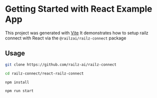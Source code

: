 # Getting Started with React Example App

This project was generated with [Vite](https://vitejs.dev/)
It demonstrates how to setup railz connect with React via the `@railzai/railz-connect` package

## Usage

```bash
git clone https://github.com/railz-ai/railz-connect

cd railz-connect/react-railz-connect

npm install

npm run start
```
